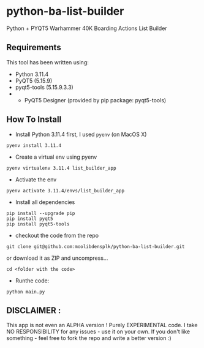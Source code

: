# python-ba-list-builder
Python + PYQT5 Warhammer 40K Boarding Actions List Builder

## Requirements
This tool has been written using:

* Python 3.11.4
* PyQT5 (5.15.9)
* pyqt5-tools (5.15.9.3.3)
* * PyQT5 Designer (provided by pip package: pyqt5-tools)

## How To Install

* Install Python 3.11.4 first, I used `pyenv` (on MacOS X)
```
pyenv install 3.11.4
```

* Create a virtual env using pyenv
```
pyenv virtualenv 3.11.4 list_builder_app
```

* Activate the env
```
pyenv activate 3.11.4/envs/list_builder_app
```

* Install all dependencies
```
pip install --upgrade pip
pip install pyqt5
pip install pyqt5-tools
```

* checkout the code from the repo
```
git clone git@github.com:moolibdensplk/python-ba-list-builder.git 
```

or download it as ZIP and uncompress...

```
cd <folder with the code>
```

* Runthe code:
```
python main.py
```

## DISCLAIMER :
This app is not even an ALPHA version !
Purely EXPERIMENTAL code.
I take NO RESPONSIBILITY for any issues - use it on your own.
If you don't like something - feel free to fork the repo and write a better version :)


